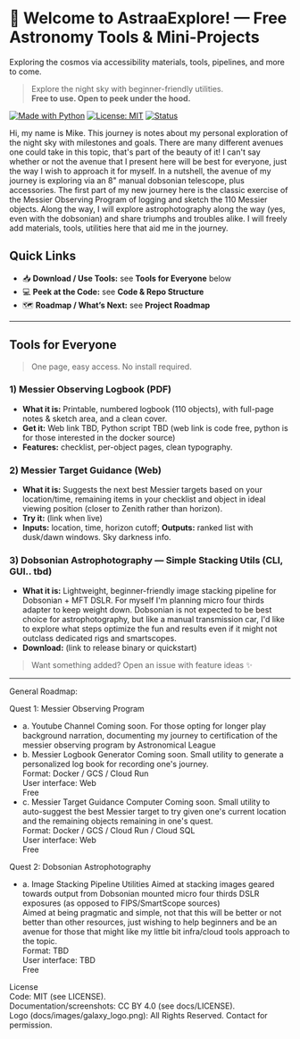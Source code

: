 # 🌌 Welcome to AstraaExplore! — Free Astronomy Tools & Mini-Projects
Exploring the cosmos via accessibility materials, tools, pipelines, and more to come.
> Explore the night sky with beginner-friendly utilities.  
> **Free to use. Open to peek under the hood.**

[![Made with Python](https://img.shields.io/badge/Python-3.11+-informational)]()
[![License: MIT](https://img.shields.io/badge/License-MIT-green.svg)]()
[![Status](https://img.shields.io/badge/status-active-blue)]()

Hi, my name is Mike. This journey is notes about my personal exploration of the night sky with milestones and goals. 
There are many different avenues one could take in this topic, that's part of the beauty of it! I can't say whether or not the avenue that I present here will be best for everyone, just the way I wish to approach it for myself. 
In a nutshell, the avenue of my journey is exploring via an 8" manual dobsonian telescope, plus accessories. 
The first part of my new journey here is the classic exercise of the Messier Observing Program of logging and sketch the 110 Messier objects.
Along the way, I will explore astrophotography along the way (yes, even with the dobsonian) and share triumphs and troubles alike.
I will freely add materials, tools, utilities here that aid me in the journey.

## Quick Links
- 📥 **Download / Use Tools:** see **Tools for Everyone** below
- 💻 **Peek at the Code:** see **Code & Repo Structure**
- 🗺️ **Roadmap / What’s Next:** see **Project Roadmap**

---

## Tools for Everyone

> One page, easy access. No install required.

### 1) Messier Observing Logbook (PDF)
- **What it is:** Printable, numbered logbook (110 objects), with full-page notes & sketch area, and a clean cover.
- **Get it:** Web link TBD, Python script TBD (web link is code free, python is for those interested in the docker source)
- **Features:** checklist, per-object pages, clean typography.

### 2) Messier Target Guidance (Web)
- **What it is:** Suggests the next best Messier targets based on your location/time, remaining items in your checklist and object in ideal viewing position (closer to Zenith rather than horizon).
- **Try it:** (link when live)  
- **Inputs:** location, time, horizon cutoff; **Outputs:** ranked list with dusk/dawn windows. Sky darkness info.

### 3) Dobsonian Astrophotography — Simple Stacking Utils (CLI, GUI.. tbd)
- **What it is:** Lightweight, beginner-friendly image stacking pipeline for Dobsonian + MFT DSLR. For myself I'm planning micro four thirds adapter to keep weight down. Dobsonian is not expected to be best choice for astrophotography, but like a manual transmission car, I'd like to explore what steps optimize the fun and results even if it might not outclass dedicated rigs and smartscopes.
- **Download:** (link to release binary or quickstart)

> Want something added? Open an issue with feature ideas ✨

---


General Roadmap:

Quest 1: Messier Observing Program
-    a. Youtube Channel
        Coming soon. For those opting for longer play background narration, documenting my journey to certification of the messier observing program by Astronomical League
-    b. Messier Logbook Generator
        Coming soon. Small utility to generate a personalized log book for recording one's journey.<br>
        Format: Docker / GCS / Cloud Run<br>
        User interface: Web<br>
        Free
-    c. Messier Target Guidance Computer
        Coming soon. Small utility to auto-suggest the best Messier target to try given one's current location and the remaining objects remaining in one's quest.<br>
        Format: Docker / GCS / Cloud Run / Cloud SQL<br>
        User interface: Web<br>
        Free

Quest 2: Dobsonian Astrophotography
-    a. Image Stacking Pipeline Utilities
        Aimed at stacking images geared towards output from Dobsonian mounted micro four thirds DSLR exposures (as opposed to FIPS/SmartScope sources)<br>
        Aimed at being pragmatic and simple, not that this will be better or not better than other resources, just wishing to help beginners and be an avenue for those that might like my little bit infra/cloud tools approach to the topic.<br>
        Format: TBD<br>
        User interface: TBD<br>
        Free<br>

License<br>
Code: MIT (see LICENSE).<br>
Documentation/screenshots: CC BY 4.0 (see docs/LICENSE).<br>
Logo (docs/images/galaxy_logo.png): All Rights Reserved. Contact for permission.<br>


